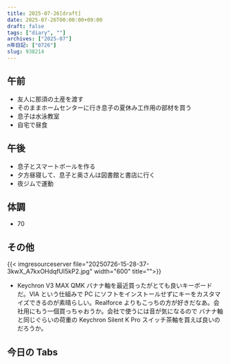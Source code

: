 ```yaml
---
title: 2025-07-26[draft]
date: 2025-07-26T00:00:00+09:00
draft: false
tags: ["diary", ""]
archives: ["2025-07"]
n年日記: ["0726"]
slug: 938214
---
```


## 午前

- 友人に那須の土産を渡す
- そのままホームセンターに行き息子の夏休み工作用の部材を買う
- 息子は水泳教室
- 自宅で昼食

## 午後

- 息子とスマートボールを作る
- 夕方昼寝して、息子と奥さんは図書館と書店に行く
- 夜ジムで運動

## 体調

- 70

## その他

{{< imgresourceserver file="20250726-15-28-37-3kwX_A7kxOHdqfUl5kP2.jpg" width="600" title="">}}

- Keychron V3 MAX QMK バナナ軸を最近買ったがとても良いキーボードだ。VIA という仕組みで PC にソフトをインストールせずにキーをカスタマイズできるのが素晴らしい。Realforce よりもこっちの方が好きだなあ。会社用にもう一個買っちゃおうか。会社で使うには音が気になるので バナナ軸と同じぐらいの荷重の Keychron Silent K Pro スイッチ茶軸を買えば良いのだろうか。

## 今日の Tabs
